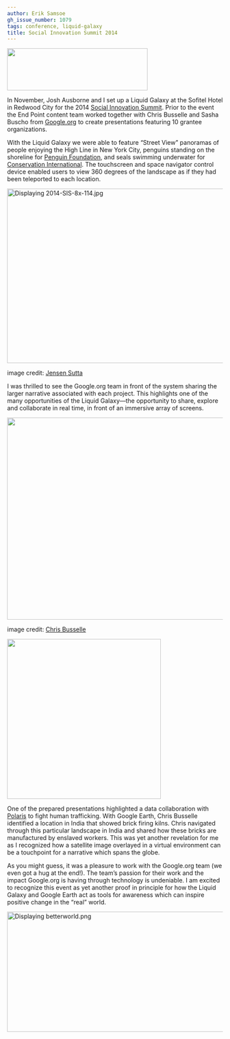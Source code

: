 ```yaml
---
author: Erik Samsoe
gh_issue_number: 1079
tags: conference, liquid-galaxy
title: Social Innovation Summit 2014
---
```




<img height="98px;" src="/blog/2015/01/28/social-innovation-summit-2014/image-0.png" style="-webkit-transform: rotate(0rad); border: none; transform: rotate(0rad);" width="328px;"/>

In November, Josh Ausborne and I set up a Liquid Galaxy at the Sofitel Hotel in Redwood City for the 2014 [Social Innovation Summit](https://www.socinnovation.com/ehome/79546). Prior to the event the End Point content team worked together with Chris Busselle and Sasha Buscho from [Google.org](https://www.google.org/) to create presentations featuring 10 grantee organizations.

With the Liquid Galaxy we were able to feature “Street View” panoramas of people enjoying the High Line in New York City, penguins standing on the shoreline for [Penguin Foundation](http://www.penguinfoundation.org.au/), and seals swimming underwater for [Conservation International](http://www.conservation.org/Pages/default.aspx). The touchscreen and space navigator control device enabled users to view 360 degrees of the landscape as if they had been teleported to each location.

<img alt="Displaying 2014-SIS-8x-114.jpg" height="407px;" src="/blog/2015/01/28/social-innovation-summit-2014/image-1.jpeg" style="-webkit-transform: rotate(0.00rad); border: none; transform: rotate(0.00rad);" width="610px;"/>

image credit: [Jensen Sutta](http://www.jensensutta.com/)

I was thrilled to see the Google.org team in front of the system sharing the larger narrative associated with each project. This highlights one of the many opportunities of the Liquid Galaxy—the opportunity to share, explore and collaborate in real time, in front of an immersive array of screens.

<img height="471px;" src="/blog/2015/01/28/social-innovation-summit-2014/image-2.png" style="-webkit-transform: rotate(0.00rad); border: none; transform: rotate(0.00rad);" width="624px;"/>

image credit: [ Chris Busselle](https://twitter.com/chrisatgoogle/media)

<img height="373px;" src="/blog/2015/01/28/social-innovation-summit-2014/image-3.png" style="-webkit-transform: rotate(0rad); border: none; transform: rotate(0rad);" width="359px;"/>

One of the prepared presentations highlighted a data collaboration with [Polaris](http://www.polarisproject.org/) to fight human trafficking. With Google Earth, Chris Busselle identified a location in India that showed brick firing kilns. Chris navigated through this particular landscape in India and shared how these bricks are manufactured by enslaved workers. This was yet another revelation for me as I recognized how a satellite image overlayed in a virtual environment can be a touchpoint for a narrative which spans the globe.

As you might guess, it was a pleasure to work with the Google.org team (we even got a hug at the end!). The team’s passion for their work and the impact Google.org is having through technology is undeniable. I am excited to recognize this event as yet another proof in principle for how the Liquid Galaxy and Google Earth act as tools for awareness which can inspire positive change in the “real” world.

<img alt="Displaying betterworld.png" height="280px;" src="/blog/2015/01/28/social-innovation-summit-2014/image-4.png" style="-webkit-transform: rotate(0.00rad); border: none; transform: rotate(0.00rad);" width="624px;"/>
